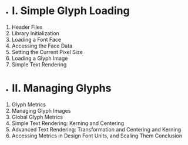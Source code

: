 - # I. Simple Glyph Loading
1. Header Files
2. Library Initialization
3. Loading a Font Face
4. Accessing the Face Data
5. Setting the Current Pixel Size
6. Loading a Glyph Image
7. Simple Text Rendering

- # II. Managing Glyphs
1. Glyph Metrics
2. Managing Glyph Images
3. Global Glyph Metrics
4. Simple Text Rendering: Kerning and Centering
5. Advanced Text Rendering: Transformation and Centering and Kerning
6. Accessing Metrics in Design Font Units, and Scaling Them
Conclusion
